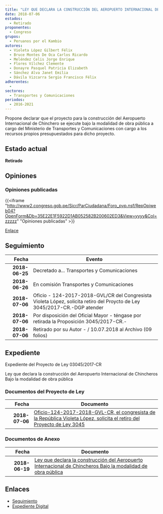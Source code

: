 ```yaml
---
title: "LEY QUE DECLARA LA CONSTRUCCIÓN DEL AEROPUERTO INTERNACIONAL DE CHINCHERO BAJO LA MODALIDAD DE OBRA PÚBLICA"
date: 2018-07-06
estados: 
  - Retirado
proponentes: 
  - Congreso
grupos: 
  - Peruanos por el Kambio
autores: 
  - Violeta López Gilbert Félix
  - Bruce Montes De Oca Carlos Ricardo
  - Meléndez Celis Jorge Enrique
  - Flores Vílchez Clemente
  - Donayre Pasquel Patricia Elizabeth
  - Sánchez Alva Janet Emilia
  - Dávila Vizcarra Sergio Francisco Félix
adherentes: 
  - 
sectores: 
  - Transportes y Comunicaciones
periodos: 
  - 2016-2021
---
```


Propone declarar que el proyecto para la construcción del Aeropuerto Internacional de Chinchero se ejecute bajo la modalidad de obra pública a cargo del Ministerio de Transportes y Comunicaciones con cargo a los recursos propios presupuestados para dicho proyecto.


## Estado actual

**Retirado**

## Opiniones

### Opiniones publicadas

{{<iframe "http://www2.congreso.gob.pe/Sicr/ParCiudadana/Foro_pvp.nsf/RepOpiweb04?OpenForm&Db=35E22E1F5922D1AB052582B200602ED3&View=yyyy&Col=zzzzz" "Opiniones publicadas" >}}

[Enlace](http://www2.congreso.gob.pe/Sicr/ParCiudadana/Foro_pvp.nsf/RepOpiweb04?OpenForm&Db=35E22E1F5922D1AB052582B200602ED3&View=yyyy&Col=zzzzz)

## Seguimiento

| Fecha | Evento |
|------:|--------|
| **2018-06-25** | Decretado a... Transportes y Comunicaciones|
| **2018-06-26** | En comisión Transportes y Comunicaciones|
| **2018-07-06** | Oficio - 124-2017-2018-GVL/CR del Congresista Violeta López, solicita retiro del Proycto de Ley 3045/2017-CR.-DGP atender|
| **2018-07-06** | Por disposición del Oficial Mayor - téngase por retirada la Proposición 3045/2017-CR.-|
| **2018-07-06** | Retirado por su Autor - / 10.07.2018 al Archivo (09 folios)|


## Expediente

Expediente del Proyecto de Ley 03045/2017-CR

Ley que declara la construcción del Aeropuerto Internacional de Chincheros Bajo la modalidad de obra pública


### Documentos del Proyecto de Ley

| Fecha | Documento |
|------:|--------|
| **2018-07-06** | [Oficio-124-2017-2018-GVL-CR, el congresista de la República Violeta López, solicita el retiro del Proyecto de Ley 3045](http://www.leyes.congreso.gob.pe/Documentos/2016_2021/Retiro_de_Proyecto/OFICIO-124-2017-2018-GVL-CR.PDF) |

### Documentos de Anexo

| Fecha | Documento |
|------:|--------|
| **2018-06-19** | [Ley que declara la construcción del Aeropuerto Internacional de Chincheros Bajo la modalidad de obra pública](http://www.leyes.congreso.gob.pe/Documentos/2016_2021/Proyectos_de_Ley_y_de_Resoluciones_Legislativas/PL0304520180619..pdf) |

## Enlaces 

- [Seguimiento](http://www2.congreso.gob.pe/Sicr/TraDocEstProc/CLProLey2016.nsf/f7fff46988ca05b1052578e100829cc7/336c31b595c81442052582b200075ed9?OpenDocument)
- [Expediente Digital](http://www2.congreso.gob.pe/Sicr/TraDocEstProc/CLProLey2016.nsf/f7fff46988ca05b1052578e100829cc7/336c31b595c81442052582b200075ed9?OpenDocument&Click=05257FB7005EB655.eb71d0cf91d8294e05256cdf006b5706/$Body/0.1C6C)
